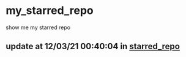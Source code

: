 # my_starred_repo
show me my starred repo

update at 12/03/21 00:40:04 in [starred_repo](./index.html)
---

